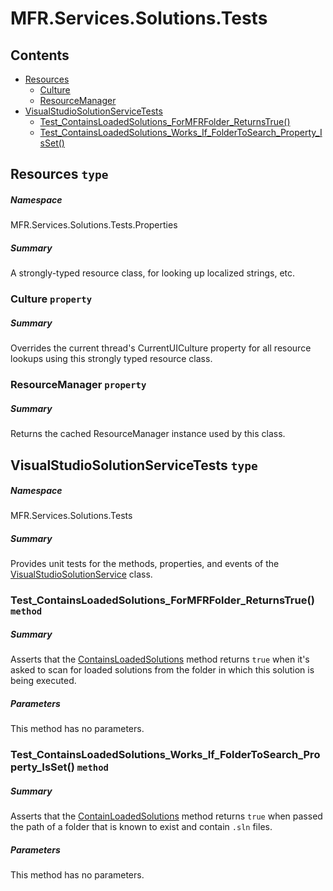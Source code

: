<a name='assembly'></a>
# MFR.Services.Solutions.Tests

## Contents

- [Resources](#T-MFR-Services-Solutions-Tests-Properties-Resources 'MFR.Services.Solutions.Tests.Properties.Resources')
  - [Culture](#P-MFR-Services-Solutions-Tests-Properties-Resources-Culture 'MFR.Services.Solutions.Tests.Properties.Resources.Culture')
  - [ResourceManager](#P-MFR-Services-Solutions-Tests-Properties-Resources-ResourceManager 'MFR.Services.Solutions.Tests.Properties.Resources.ResourceManager')
- [VisualStudioSolutionServiceTests](#T-MFR-Services-Solutions-Tests-VisualStudioSolutionServiceTests 'MFR.Services.Solutions.Tests.VisualStudioSolutionServiceTests')
  - [Test_ContainsLoadedSolutions_ForMFRFolder_ReturnsTrue()](#M-MFR-Services-Solutions-Tests-VisualStudioSolutionServiceTests-Test_ContainsLoadedSolutions_ForMFRFolder_ReturnsTrue 'MFR.Services.Solutions.Tests.VisualStudioSolutionServiceTests.Test_ContainsLoadedSolutions_ForMFRFolder_ReturnsTrue')
  - [Test_ContainsLoadedSolutions_Works_If_FolderToSearch_Property_IsSet()](#M-MFR-Services-Solutions-Tests-VisualStudioSolutionServiceTests-Test_ContainsLoadedSolutions_Works_If_FolderToSearch_Property_IsSet 'MFR.Services.Solutions.Tests.VisualStudioSolutionServiceTests.Test_ContainsLoadedSolutions_Works_If_FolderToSearch_Property_IsSet')

<a name='T-MFR-Services-Solutions-Tests-Properties-Resources'></a>
## Resources `type`

##### Namespace

MFR.Services.Solutions.Tests.Properties

##### Summary

A strongly-typed resource class, for looking up localized strings, etc.

<a name='P-MFR-Services-Solutions-Tests-Properties-Resources-Culture'></a>
### Culture `property`

##### Summary

Overrides the current thread's CurrentUICulture property for all
  resource lookups using this strongly typed resource class.

<a name='P-MFR-Services-Solutions-Tests-Properties-Resources-ResourceManager'></a>
### ResourceManager `property`

##### Summary

Returns the cached ResourceManager instance used by this class.

<a name='T-MFR-Services-Solutions-Tests-VisualStudioSolutionServiceTests'></a>
## VisualStudioSolutionServiceTests `type`

##### Namespace

MFR.Services.Solutions.Tests

##### Summary

Provides unit tests for the methods, properties, and events of the
[VisualStudioSolutionService](#T-MFR-Services-Solutions-VisualStudioSolutionService 'MFR.Services.Solutions.VisualStudioSolutionService')
class.

<a name='M-MFR-Services-Solutions-Tests-VisualStudioSolutionServiceTests-Test_ContainsLoadedSolutions_ForMFRFolder_ReturnsTrue'></a>
### Test_ContainsLoadedSolutions_ForMFRFolder_ReturnsTrue() `method`

##### Summary

Asserts that the
[ContainsLoadedSolutions](#M-MFR-Services-Solutions-VisualStudioSolutionService-ContainsLoadedSolutions 'MFR.Services.Solutions.VisualStudioSolutionService.ContainsLoadedSolutions')
method returns `true` when it's asked to scan for loaded
solutions from the folder in which this solution is being executed.

##### Parameters

This method has no parameters.

<a name='M-MFR-Services-Solutions-Tests-VisualStudioSolutionServiceTests-Test_ContainsLoadedSolutions_Works_If_FolderToSearch_Property_IsSet'></a>
### Test_ContainsLoadedSolutions_Works_If_FolderToSearch_Property_IsSet() `method`

##### Summary

Asserts that the
[ContainLoadedSolutions](#M-MFR-Services-Solutions-Interfaces-IVisualStudioSolutionService-ContainLoadedSolutions 'MFR.Services.Solutions.Interfaces.IVisualStudioSolutionService.ContainLoadedSolutions')
method returns `true` when passed the path of a folder that is
known to exist and contain `.sln` files.

##### Parameters

This method has no parameters.
